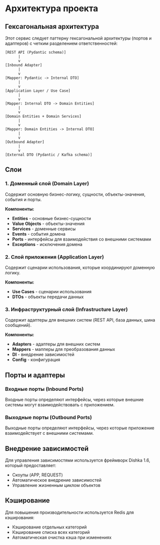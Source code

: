 # Архитектура проекта

## Гексагональная архитектура

Этот сервис следует паттерну гексагональной архитектуры (портов и адаптеров) с четким разделением ответственностей:

```
[REST API (Pydantic schema)]
      |
      v
[Inbound Adapter]
      |
      v
[Mapper: Pydantic -> Internal DTO]
      |
      v
[Application Layer / Use Case]
      |
      v
[Mapper: Internal DTO -> Domain Entities]
      |
      v
[Domain Entities + Domain Services]
      |
      v
[Mapper: Domain Entities -> Internal DTO]
      |
      v
[Outbound Adapter]
      |
      v
[External DTO (Pydantic / Kafka schema)]
```

## Слои

### 1. Доменный слой (Domain Layer)

Содержит основную бизнес-логику, сущности, объекты-значения, события и порты.

**Компоненты:**
- **Entities** - основные бизнес-сущности
- **Value Objects** - объекты-значения
- **Services** - доменные сервисы
- **Events** - события домена
- **Ports** - интерфейсы для взаимодействия со внешними системами
- **Exceptions** - исключения домена

### 2. Слой приложения (Application Layer)

Содержит сценарии использования, которые координируют доменную логику.

**Компоненты:**
- **Use Cases** - сценарии использования
- **DTOs** - объекты передачи данных

### 3. Инфраструктурный слой (Infrastructure Layer)

Содержит адаптеры для внешних систем (REST API, база данных, шина сообщений).

**Компоненты:**
- **Adapters** - адаптеры для внешних систем
- **Mappers** - мапперы для преобразования данных
- **DI** - внедрение зависимостей
- **Config** - конфигурация

## Порты и адаптеры

### Входные порты (Inbound Ports)

Входные порты определяют интерфейсы, через которые внешние системы могут взаимодействовать с приложением.

### Выходные порты (Outbound Ports)

Выходные порты определяют интерфейсы, через которые приложение взаимодействует с внешними системами.

## Внедрение зависимостей

Для управления зависимостями используется фреймворк Dishka 1.6, который предоставляет:
- Скоупы (APP, REQUEST)
- Автоматическое внедрение зависимостей
- Управление жизненным циклом объектов

## Кэширование

Для повышения производительности используется Redis для кэширования:
- Кэширование отдельных категорий
- Кэширование списка всех категорий
- Автоматическая очистка кэша при изменениях